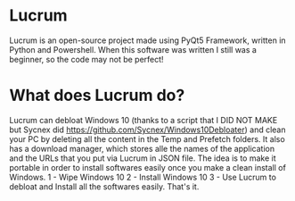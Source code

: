 # Lucrum
Lucrum is an open-source project made using PyQt5 Framework, written in Python and Powershell.
When this software was written I still was a beginner, so the code may not be perfect!

# What does Lucrum do?
Lucrum can debloat Windows 10 (thanks to a script that I DID NOT MAKE but Sycnex did https://github.com/Sycnex/Windows10Debloater) and clean your PC by deleting all the content in the Temp and Prefetch folders. It also has a download manager, which stores alle the names of the application and the URLs that you put via Lucrum in JSON file. The idea is to make it portable in order to install softwares easily once you make a clean install of Windows.
1 - Wipe Windows 10
2 - Install Windows 10
3 - Use Lucrum to debloat and Install all the softwares easily. That's it.
